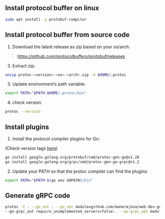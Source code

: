 ## Install protocol buffer on linux

```sh
sudo apt install -y protobuf-compiler
```
## Install protocol buffer from source code

1. Download the latest release as zip based on your os/arch:

> https://github.com/protocolbuffers/protobuf/releases

3. Extract zip:

```sh
unzip protoc-<version>-<os>-<arch>.zip -d $HOME/.protoc
```
3. Update environment’s path variable:

```sh
export PATH="$PATH:$HOME/.protoc/bin"
```
4. check version:

```sh
protoc --version
```

## Install plugins

1. Install the protocol compiler plugins for Go:

(Check version tags [here](https://grpc.io/docs/languages/go/quickstart))

```sh
go install google.golang.org/protobuf/cmd/protoc-gen-go@v1.28
go install google.golang.org/grpc/cmd/protoc-gen-go-grpc@v1.2
```

2. Update your PATH so that the protoc compiler can find the plugins:

```sh
export PATH="$PATH:$(go env GOPATH)/bin"
```

## Generate gRPC code

```sh
protoc -I . --go_out . --go_opt module=github.com/manerajona/web-dev-go/21.grpc \
--go-grpc_out require_unimplemented_servers=false:. --go-grpc_opt module=github.com/manerajona/web-dev-go/21.grpc *.proto
```
